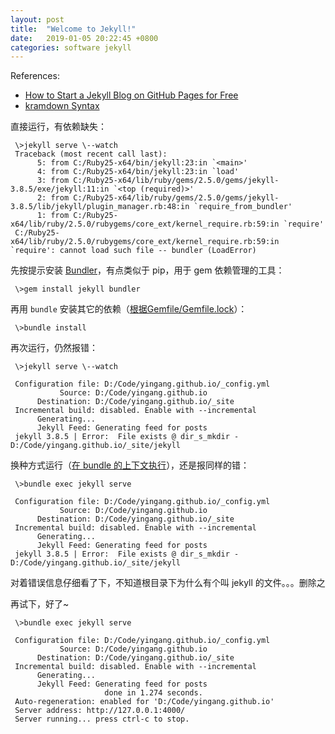 ```yaml
---
layout: post
title:  "Welcome to Jekyll!"
date:   2019-01-05 20:22:45 +0800
categories: software jekyll 
---
```


References:
* [How to Start a Jekyll Blog on GitHub Pages for Free](https://onextrapixel.com/start-jekyll-blog-github-pages-free/)
* [kramdown Syntax](https://kramdown.gettalong.org/syntax.html)

直接运行，有依赖缺失：

     \>jekyll serve \--watch
     Traceback (most recent call last):
          5: from C:/Ruby25-x64/bin/jekyll:23:in `<main>'
          4: from C:/Ruby25-x64/bin/jekyll:23:in `load'
          3: from C:/Ruby25-x64/lib/ruby/gems/2.5.0/gems/jekyll-3.8.5/exe/jekyll:11:in `<top (required)>'
          2: from C:/Ruby25-x64/lib/ruby/gems/2.5.0/gems/jekyll-3.8.5/lib/jekyll/plugin_manager.rb:48:in `require_from_bundler'
          1: from C:/Ruby25-x64/lib/ruby/2.5.0/rubygems/core_ext/kernel_require.rb:59:in `require'
     C:/Ruby25-x64/lib/ruby/2.5.0/rubygems/core_ext/kernel_require.rb:59:in `require': cannot load such file -- bundler (LoadError)

先按提示安装 [Bundler](https://www.bundler.cn/)，有点类似于 pip，用于 gem 依赖管理的工具：

     \>gem install jekyll bundler

再用 `bundle` 安装其它的依赖（[根据Gemfile/Gemfile.lock](https://www.bundler.cn/man/bundle-install.1.html)）：

     \>bundle install

再次运行，仍然报错：

     \>jekyll serve \--watch

     Configuration file: D:/Code/yingang.github.io/_config.yml
               Source: D:/Code/yingang.github.io
          Destination: D:/Code/yingang.github.io/_site
     Incremental build: disabled. Enable with --incremental
          Generating...
          Jekyll Feed: Generating feed for posts
     jekyll 3.8.5 | Error:  File exists @ dir_s_mkdir - D:/Code/yingang.github.io/_site/jekyll

换种方式运行（[在 bundle 的上下文执行](https://www.bundler.cn/v1.16/man/bundle-exec.1.html)），还是报同样的错：

     \>bundle exec jekyll serve

     Configuration file: D:/Code/yingang.github.io/_config.yml
               Source: D:/Code/yingang.github.io
          Destination: D:/Code/yingang.github.io/_site
     Incremental build: disabled. Enable with --incremental
          Generating...
          Jekyll Feed: Generating feed for posts
     jekyll 3.8.5 | Error:  File exists @ dir_s_mkdir - D:/Code/yingang.github.io/_site/jekyll

对着错误信息仔细看了下，不知道根目录下为什么有个叫 jekyll 的文件。。。删除之

再试下，好了~

     \>bundle exec jekyll serve

     Configuration file: D:/Code/yingang.github.io/_config.yml
               Source: D:/Code/yingang.github.io
          Destination: D:/Code/yingang.github.io/_site
     Incremental build: disabled. Enable with --incremental
          Generating...
          Jekyll Feed: Generating feed for posts
                         done in 1.274 seconds.
     Auto-regeneration: enabled for 'D:/Code/yingang.github.io'
     Server address: http://127.0.0.1:4000/
     Server running... press ctrl-c to stop.

<script src="https://utteranc.es/client.js"
        repo="yingang/yingang.github.io"
        issue-term="pathname"
        label="Comment"
        theme="github-light"
        crossorigin="anonymous"
        async>
</script>